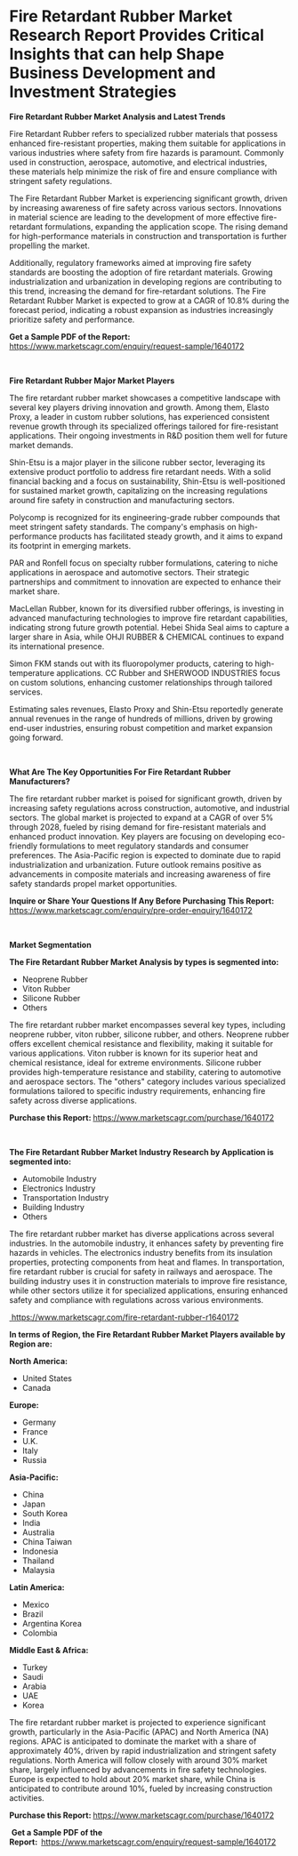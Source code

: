 <p><h1>Fire Retardant Rubber Market Research Report Provides Critical Insights that can help Shape Business Development and Investment Strategies</h1></p><p><strong>Fire Retardant Rubber Market Analysis and Latest Trends</strong></p>
<p><p>Fire Retardant Rubber refers to specialized rubber materials that possess enhanced fire-resistant properties, making them suitable for applications in various industries where safety from fire hazards is paramount. Commonly used in construction, aerospace, automotive, and electrical industries, these materials help minimize the risk of fire and ensure compliance with stringent safety regulations.</p><p>The Fire Retardant Rubber Market is experiencing significant growth, driven by increasing awareness of fire safety across various sectors. Innovations in material science are leading to the development of more effective fire-retardant formulations, expanding the application scope. The rising demand for high-performance materials in construction and transportation is further propelling the market.</p><p>Additionally, regulatory frameworks aimed at improving fire safety standards are boosting the adoption of fire retardant materials. Growing industrialization and urbanization in developing regions are contributing to this trend, increasing the demand for fire-retardant solutions. The Fire Retardant Rubber Market is expected to grow at a CAGR of 10.8% during the forecast period, indicating a robust expansion as industries increasingly prioritize safety and performance.</p></p>
<p><strong>Get a Sample PDF of the Report:&nbsp;</strong> <a href="https://www.marketscagr.com/enquiry/request-sample/1640172?utm_campaign=2454&utm_medium=2&utm_source=Github&utm_content=ia&utm_term=16042025&utm_id=fire-retardant-rubber">https://www.marketscagr.com/enquiry/request-sample/1640172</a></p>
<p>&nbsp;</p>
<p><strong>Fire Retardant Rubber Major Market Players</strong></p>
<p><p>The fire retardant rubber market showcases a competitive landscape with several key players driving innovation and growth. Among them, Elasto Proxy, a leader in custom rubber solutions, has experienced consistent revenue growth through its specialized offerings tailored for fire-resistant applications. Their ongoing investments in R&D position them well for future market demands.</p><p>Shin-Etsu is a major player in the silicone rubber sector, leveraging its extensive product portfolio to address fire retardant needs. With a solid financial backing and a focus on sustainability, Shin-Etsu is well-positioned for sustained market growth, capitalizing on the increasing regulations around fire safety in construction and manufacturing sectors.</p><p>Polycomp is recognized for its engineering-grade rubber compounds that meet stringent safety standards. The company's emphasis on high-performance products has facilitated steady growth, and it aims to expand its footprint in emerging markets.</p><p>PAR and Ronfell focus on specialty rubber formulations, catering to niche applications in aerospace and automotive sectors. Their strategic partnerships and commitment to innovation are expected to enhance their market share.</p><p>MacLellan Rubber, known for its diversified rubber offerings, is investing in advanced manufacturing technologies to improve fire retardant capabilities, indicating strong future growth potential. Hebei Shida Seal aims to capture a larger share in Asia, while OHJI RUBBER & CHEMICAL continues to expand its international presence.</p><p>Simon FKM stands out with its fluoropolymer products, catering to high-temperature applications. CC Rubber and SHERWOOD INDUSTRIES focus on custom solutions, enhancing customer relationships through tailored services.</p><p>Estimating sales revenues, Elasto Proxy and Shin-Etsu reportedly generate annual revenues in the range of hundreds of millions, driven by growing end-user industries, ensuring robust competition and market expansion going forward.</p></p>
<p>&nbsp;</p>
<p><strong>What Are The Key Opportunities For Fire Retardant Rubber Manufacturers?</strong></p>
<p><p>The fire retardant rubber market is poised for significant growth, driven by increasing safety regulations across construction, automotive, and industrial sectors. The global market is projected to expand at a CAGR of over 5% through 2028, fueled by rising demand for fire-resistant materials and enhanced product innovation. Key players are focusing on developing eco-friendly formulations to meet regulatory standards and consumer preferences. The Asia-Pacific region is expected to dominate due to rapid industrialization and urbanization. Future outlook remains positive as advancements in composite materials and increasing awareness of fire safety standards propel market opportunities.</p></p>
<p><strong>Inquire or Share Your Questions If Any Before Purchasing This Report:</strong> <a href="https://www.marketscagr.com/enquiry/pre-order-enquiry/1640172?utm_campaign=2454&utm_medium=2&utm_source=Github&utm_content=ia&utm_term=16042025&utm_id=fire-retardant-rubber">https://www.marketscagr.com/enquiry/pre-order-enquiry/1640172</a></p>
<p>&nbsp;</p>
<p><strong>Market Segmentation</strong></p>
<p><strong>The Fire Retardant Rubber Market Analysis by types is segmented into:</strong></p>
<p><ul><li>Neoprene Rubber</li><li>Viton Rubber</li><li>Silicone Rubber</li><li>Others</li></ul></p>
<p><p>The fire retardant rubber market encompasses several key types, including neoprene rubber, viton rubber, silicone rubber, and others. Neoprene rubber offers excellent chemical resistance and flexibility, making it suitable for various applications. Viton rubber is known for its superior heat and chemical resistance, ideal for extreme environments. Silicone rubber provides high-temperature resistance and stability, catering to automotive and aerospace sectors. The "others" category includes various specialized formulations tailored to specific industry requirements, enhancing fire safety across diverse applications.</p></p>
<p><strong>Purchase this Report:&nbsp;</strong><a href="https://www.marketscagr.com/purchase/1640172?utm_campaign=2454&utm_medium=2&utm_source=Github&utm_content=ia&utm_term=16042025&utm_id=fire-retardant-rubber">https://www.marketscagr.com/purchase/1640172</a></p>
<p>&nbsp;</p>
<p><strong>The Fire Retardant Rubber Market Industry Research by Application is segmented into:</strong></p>
<p><ul><li>Automobile Industry</li><li>Electronics Industry</li><li>Transportation Industry</li><li>Building Industry</li><li>Others</li></ul></p>
<p><p>The fire retardant rubber market has diverse applications across several industries. In the automobile industry, it enhances safety by preventing fire hazards in vehicles. The electronics industry benefits from its insulation properties, protecting components from heat and flames. In transportation, fire retardant rubber is crucial for safety in railways and aerospace. The building industry uses it in construction materials to improve fire resistance, while other sectors utilize it for specialized applications, ensuring enhanced safety and compliance with regulations across various environments.</p></p>
<p><a href="https://www.marketscagr.com/fire-retardant-rubber-r1640172?utm_campaign=2454&utm_medium=2&utm_source=Github&utm_content=ia&utm_term=16042025&utm_id=fire-retardant-rubber">&nbsp;https://www.marketscagr.com/fire-retardant-rubber-r1640172</a></p>
<p><strong>In terms of Region, the Fire Retardant Rubber Market Players available by Region are:</strong></p>
<p>
    <p> <strong> North America: </strong>
        <ul>
            <li>United States</li>
            <li>Canada</li>
        </ul>
        </p> 
    <p> <strong> Europe: </strong>
        <ul>
            <li>Germany</li>
            <li>France</li>
            <li>U.K.</li>
            <li>Italy</li>
            <li>Russia</li>
        </ul>
        </p> 
    <p> <strong> Asia-Pacific: </strong>
        <ul>
            <li>China</li>
            <li>Japan</li>
            <li>South Korea</li>
            <li>India</li>
            <li>Australia</li>
            <li>China Taiwan</li>
            <li>Indonesia</li>
            <li>Thailand</li>
            <li>Malaysia</li>
        </ul>
        </p> 
    <p> <strong> Latin America: </strong>
        <ul>
            <li>Mexico</li>
            <li>Brazil</li>
            <li>Argentina Korea</li>
            <li>Colombia</li>
        </ul>
        </p> 
    <p> <strong> Middle East & Africa: </strong>
        <ul>
            <li>Turkey</li>
            <li>Saudi</li>
            <li>Arabia</li>
            <li>UAE</li>
            <li>Korea</li>
        </ul>
    </p>
    </p>
<p><p>The fire retardant rubber market is projected to experience significant growth, particularly in the Asia-Pacific (APAC) and North America (NA) regions. APAC is anticipated to dominate the market with a share of approximately 40%, driven by rapid industrialization and stringent safety regulations. North America will follow closely with around 30% market share, largely influenced by advancements in fire safety technologies. Europe is expected to hold about 20% market share, while China is anticipated to contribute around 10%, fueled by increasing construction activities.</p></p>
<p><strong>Purchase this Report: </strong><a href="https://www.marketscagr.com/purchase/1640172?utm_campaign=2454&utm_medium=2&utm_source=Github&utm_content=ia&utm_term=16042025&utm_id=fire-retardant-rubber">https://www.marketscagr.com/purchase/1640172</a></p>
<p>&nbsp;<strong>Get a Sample PDF of the Report:&nbsp;&nbsp;</strong><a href="https://www.marketscagr.com/enquiry/request-sample/1640172?utm_campaign=2454&utm_medium=2&utm_source=Github&utm_content=ia&utm_term=16042025&utm_id=fire-retardant-rubber">https://www.marketscagr.com/enquiry/request-sample/1640172</a></p>
<p><strong></strong></p>
<p><p></p><p></p><p></p></p>